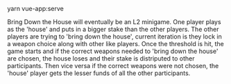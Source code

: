 yarn vue-app:serve

Bring Down the House will eventually be an L2 minigame. One player plays as the 'house' and puts in a bigger stake than the other players. The other players are trying to 'bring down the house', current iteration is they lock in a weapon choice along with other like players. Once the threshold is hit, the game starts and if the correct weapons needed to 'bring down the house' are chosen, the house loses and their stake is distriputed to other participants. Then vice versa if the correct weapons were not chosen, the 'house' player gets the lesser funds of all the other participants. 
